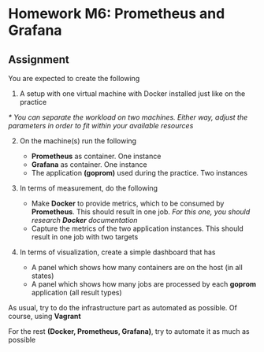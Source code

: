 # Homework M6: Prometheus and Grafana

## Assignment

You are expected to create the following

1. A setup with one virtual machine with Docker installed just like on the practice

<i>* You can separate the workload on two machines. Either way, adjust the parameters in order to fit within your available resources
</i>

2. On the machine(s) run the following

    - <strong>Prometheus</strong> as container. One instance
    - <strong>Grafana</strong> as container. One instance
    - The application <strong>(goprom)</strong> used during the practice. Two instances

3. In terms of measurement, do the following

    - Make <strong>Docker</strong> to provide metrics, which to be consumed by <strong>Prometheus</strong>. This should result in one job. <i>For this one, you should research <strong>Docker</strong> documentation</i>
    - Capture the metrics of the two application instances. This should result in one job with two targets

4. In terms of visualization, create a simple dashboard that has

    - A panel which shows how many containers are on the host (in all states)
    - A panel which shows how many jobs are processed by each <strong>goprom</strong> application (all result types)

As usual, try to do the infrastructure part as automated as possible. Of course, using <strong>Vagrant</strong>

For the rest <strong>(Docker, Prometheus, Grafana)</strong>, try to automate it as much as possible